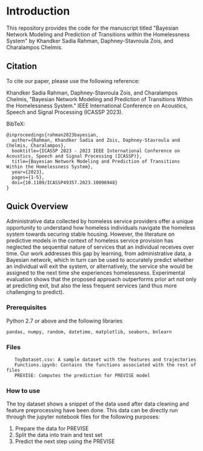
# Introduction
This repository provides the code for the manuscript titled "Bayesian Network Modeling and Prediction of Transitions within the Homelessness System" by Khandker Sadia Rahman, Daphney-Stavroula Zois, and Charalampos Chelmis.

## Citation
To cite our paper, please use the following reference:

Khandker Sadia Rahman, Daphney-Stavroula Zois, and Charalampos Chelmis, "Bayesian Network Modeling and Prediction of Transitions Within the Homelessness System." IEEE International Conference on Acoustics, Speech and Signal Processing (ICASSP 2023).

BibTeX:
``` 
@inproceedings{rahman2023bayesian,
  author={Rahman, Khandker Sadia and Zois, Daphney-Stavroula and Chelmis, Charalampos},
  booktitle={ICASSP 2023 - 2023 IEEE International Conference on Acoustics, Speech and Signal Processing (ICASSP)}, 
  title={Bayesian Network Modeling and Prediction of Transitions Within the Homelessness System}, 
  year={2023},
  pages={1-5},
  doi={10.1109/ICASSP49357.2023.10096948}
}
```

## Quick Overview
Administrative data collected by homeless service providers offer a unique opportunity to understand how homeless individuals navigate the homeless system towards securing stable housing. However, the literature on predictive models in the context of homeless service provision has neglected the sequential nature of services that an individual receives over time. Our work addresses this gap by learning, from administrative data, a Bayesian network, which in turn can be used to accurately predict whether an individual will exit the system, or alternatively, the service she would be assigned to the next time she experiences homelessness. Experimental evaluation shows that the proposed approach outperforms prior art not only at predicting exit, but also the less frequent services (and thus more challenging to predict).

### Prerequisites
Python 2.7 or above and the following libraries
```
pandas, numpy, random, datetime, matplotlib, seaborn, bnlearn
```

### Files
```
   ToyDataset.csv: A sample dataset with the features and trajectories 
   Functions.ipynb: Contains the functions associated with the rest of files
   PREVISE: Computes the prediction for PREVISE model
```

### How to use

The toy dataset shows a snippet of the data used after data cleaning and feature preprocessing have been done. This data can be directly run through the jupyter notebook files for the following purposes:

1. Prepare the data for PREVISE
2. Split the data into train and test set
3. Predict the next step using the PREVISE
